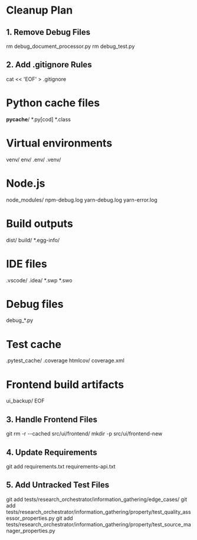 # Cleanup Plan

## 1. Remove Debug Files
rm debug_document_processor.py
rm debug_test.py

## 2. Add .gitignore Rules
cat << 'EOF' > .gitignore
# Python cache files
__pycache__/
*.py[cod]
*.class

# Virtual environments
venv/
env/
.env/
.venv/

# Node.js
node_modules/
npm-debug.log
yarn-debug.log
yarn-error.log

# Build outputs
dist/
build/
*.egg-info/

# IDE files
.vscode/
.idea/
*.swp
*.swo

# Debug files
debug_*.py

# Test cache
.pytest_cache/
.coverage
htmlcov/
coverage.xml

# Frontend build artifacts
ui_backup/
EOF

## 3. Handle Frontend Files
git rm -r --cached src/ui/frontend/
mkdir -p src/ui/frontend-new

## 4. Update Requirements
git add requirements.txt requirements-api.txt

## 5. Add Untracked Test Files
git add tests/research_orchestrator/information_gathering/edge_cases/
git add tests/research_orchestrator/information_gathering/property/test_quality_assessor_properties.py
git add tests/research_orchestrator/information_gathering/property/test_source_manager_properties.py

